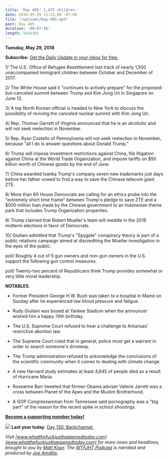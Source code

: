 ```yaml
---
title: 'Day 495: 1,475 children.'
date: 2018-05-29 15:22:00 -07:00
file: "/uploads/Day-495.mp3"
post: Day 495
duration: '00:07:46'
length: 9141381
---
```


**Tuesday, May 29, 2018**

**Subscribe:** [Get the Daily Update in your inbox for free.](https://whatthefuckjusthappenedtoday.com/subscribe/) 

1/ The U.S. Office of Refugee Resettlement lost track of nearly 1,500 unaccompanied immigrant children between October and December of 2017.

2/ The White House said it "continues to actively prepare" for the proposed-but-canceled summit between Trump and Kim Jong Un in Singapore on June 12.

3/ A top North Korean official is headed to New York to discuss the possibility of reviving the canceled nuclear summit with Kim Jong Un.

4/ Rep. Thomas Garrett of Virginia announced that he is an alcoholic and will not seek reelection in November.

5/ Rep. Ryan Costello of Pennsylvania will not seek reelection in November, because "all I do is answer questions about Donald Trump."

6/ Trump will impose investment restrictions against China, file litigation against China at the World Trade Organization, and impose tariffs on $50 billion worth of Chinese goods by the end of June.

7/ China awarded Ivanka Trump's company seven new trademarks just days before her father vowed to find a way to save the Chinese telecom giant ZTE.

8/ More than 60 House Democrats are calling for an ethics probe into the "extremely short time frame" between Trump's pledge to save ZTE and a $500 million loan made by the Chinese government to an Indonesian theme park that includes Trump Organization properties.

9/ Trump claimed that Robert Mueller's team will meddle in the 2018 midterm elections in favor of Democrats.

10/ Giuliani admitted that Trump's "Spygate" conspiracy theory is part of a public relations campaign aimed at discrediting the Mueller investigation in the eyes of the public.

poll/ Roughly 4 out of 5 gun owners and non-gun owners in the U.S. support the following gun control measures.

poll/ Twenty-two percent of Republicans think Trump provides somewhat or very little moral leadership.

**NOTABLES.**

* Former President George H.W. Bush was taken to a hospital in Maine on Sunday after he experienced low blood pressure and fatigue.

* Rudy Giuliani was booed at Yankee Stadium when the announcer wished him a happy 74th birthday.

* The U.S. Supreme Court refused to hear a challenge to Arkansas' restrictive abortion law.

* The Supreme Court ruled that in general, police must get a warrant in order to search someone's driveway.

* The Trump administration refused to acknowledge the conclusions of the scientific community when it comes to dealing with climate change.

* A new Harvard study estimates at least 4,645 of people died as a result of Hurricane Maria.

* Roseanne Barr tweeted that former Obama adviser Valerie Jarrett was a cross between Planet of the Apes and the Muslim Brotherhood.

* A GOP Congresswoman from Tennessee said pornography was a "big part" of the reason for the recent spike in school shootings.

**[Become a supporting member today!](https://whatthefuckjusthappenedtoday.com/membership/?utm_source=2017\+Donors&utm_campaign=8dccd905d9-&utm_medium=email&utm_term=0_3bd36f654c-8dccd905d9-169730397)**

![](https://static.xx.fbcdn.net/images/emoji.php/v9/f7e/1/16/1f4c5.png)  **Last year today**: [Day 130: Backchannel.](https://whatthefuckjusthappenedtoday.com/2017/05/29/Day-130/)

*Visit [www.whatthefuckjusthappenedtoday.com](www.whatthefuckjusthappenedtoday.com) for more news and headlines, brought to you by [Matt Kiser](https://twitter.com/Matt_Kiser). The [WTFJHT Podcast](https://whatthefuckjusthappenedtoday.com/podcasts/) is narrated and produced by [Joe Amditis](https://twitter.com/jsamditis).*